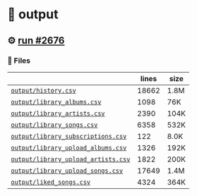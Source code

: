 # 📝  output 

## ⚙️ [run #2676](https://github.com/jwenerd/ytm-dl/actions/runs/11752971710)

### 📁 Files

|                                                                         |lines|size|
|-------------------------------------------------------------------------|-----|----|
|[`output/history.csv` ](output/history.csv)                              |18662|1.8M|
|[`output/library_albums.csv` ](output/library_albums.csv)                |1098 |76K |
|[`output/library_artists.csv` ](output/library_artists.csv)              |2390 |104K|
|[`output/library_songs.csv` ](output/library_songs.csv)                  |6358 |532K|
|[`output/library_subscriptions.csv` ](output/library_subscriptions.csv)  |122  |8.0K|
|[`output/library_upload_albums.csv` ](output/library_upload_albums.csv)  |1326 |192K|
|[`output/library_upload_artists.csv` ](output/library_upload_artists.csv)|1822 |200K|
|[`output/library_upload_songs.csv` ](output/library_upload_songs.csv)    |17649|1.4M|
|[`output/liked_songs.csv` ](output/liked_songs.csv)                      |4324 |364K|
